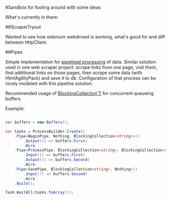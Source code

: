 #Sandbox for fooling around with some ideas

What's currently in there: 

##ScraperTryout 

Wanted to see how selenium webdrived is working, what's good for and diff between HttpClient. 

##Pipes

Simple implementation for [pipelined processing](http://msdn.microsoft.com/en-us/library/ff963548.aspx) of data. 
Similar solution used in one web scraper project: scrape links from one page, visit them, 
find additional links on those pages, then scrape some data (with HtmlAgilityPack) and save it to db. 
Configuration of that process can be nicely modeled with this pipeline solution.      

Recommended usage of [BlockingCollection'T](http://msdn.microsoft.com/en-us/library/dd997371.aspx)
for concurrent queueing buffers. 

Example:

```cs  

var buffers = new Buffers();

var tasks = ProcessBuilder.Create()
    .Pipe<BeginPipe, Nothing, BlockingCollection<string>>()
        .Output(() => buffers.First)
        .Wire
    .Pipe<ProcessPipe, BlockingCollection<string>, BlockingCollection<string>>()
        .Input(() => buffers.First)
        .Output(() => buffers.Second)
        .Wire
    .Pipe<SavePipe, BlockingCollection<string>, Nothing>()
        .Input(() => buffers.Second)
        .Wire
    .Build();

Task.WaitAll(tasks.ToArray());